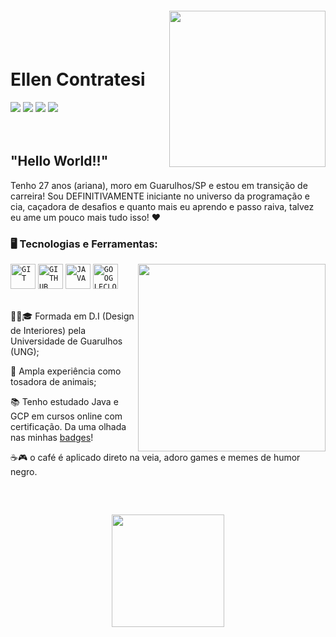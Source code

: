   
  <img align="right" width="250px" style="margin-top:-20px" src="https://i.ibb.co/4SVWCf0/Whats-App-Image-2023-01-08-at-18-06-21.jpg">

</br>
</br>

<div dsplay="inline-block">
 
 <h1 align="left">Ellen Contratesi</h1>
    <a href="https://instagram.com/econtratesi" target="_blank"><img src="https://img.shields.io/badge/-Instagram-%23E4405F?style=for-the-badge&logo=instagram&logoColor=white" target="_blank"></a>
 	<a href="https://discord.com/channels/688926956149932092/692888402353193011" target="_blank"><img src="https://img.shields.io/badge/Discord-7289DA?style=for-the-badge&logo=discord&logoColor=white" target="_blank"></a> 
  <a href = "mailto:semprii@gmail.com"><img src="https://img.shields.io/badge/-Gmail-%23333?style=for-the-badge&logo=gmail&logoColor=white" target="_blank"></a>
  <a href="https://www.linkedin.com/in/ellen-contratesi-980a5245/" target="_blank"><img src="https://img.shields.io/badge/-LinkedIn-%230077B5?style=for-the-badge&logo=linkedin&logoColor=white" target="_blank"></a>
   
  </a>
</div>

</br>
</br>

## "Hello World!!"

Tenho 27 anos (ariana), moro em Guarulhos/SP e estou em transição de carreira! Sou DEFINITIVAMENTE iniciante no universo da programação e cia, caçadora de desafios e quanto mais eu aprendo e passo raiva, talvez eu ame um pouco mais tudo isso! ❤


### 🖥️ Tecnologias e Ferramentas: 
<img width="300px" align="right" src="https://i.ibb.co/ssxV343/Whats-App-Image-2023-01-08-at-18-06-21-1.jpg">
<code><img width="40px" src="https://cdn.jsdelivr.net/gh/devicons/devicon/icons/git/git-original.svg" title = "GIT"/></code>
<code><img width="40px" src="https://cdn.jsdelivr.net/gh/devicons/devicon/icons/github/github-original.svg" title = "GITHUB"/></code>
<code><img width="40px" src="https://cdn.jsdelivr.net/gh/devicons/devicon/icons/java/java-original.svg" title = "JAVA"/></code>
<code><img width="40px" src="https://cdn.jsdelivr.net/gh/devicons/devicon/icons/googlecloud/googlecloud-original.svg" title = "GOOGLECLOUD"/></code>

</br>
</br>
<div display="inline-block">
  <p align="left">👩‍🎓🎓 Formada em D.I (Design de Interiores) pela Universidade de Guarulhos (UNG);
  <p align="left">🐾 Ampla experiência como tosadora de animais;  
  <p align="left">📚 Tenho estudado Java e GCP em cursos online com certificação. Da uma olhada nas minhas <a href="https://www.cloudskillsboost.google/public_profiles/7af53a44-6d59-438a-b4da-2e5b5c7d61c9">badges</a>!</p>   
  <p align="left">☕🎮 o café é aplicado direto na veia, adoro games e memes de humor negro.</p>
</div>
 
</br>

##

  <p align="center">
<a href="https://github.com/Ellenzoka">
  <img height="180em" src="https://github-readme-stats-eight-theta.vercel.app/api?username=Ellenzoka&show_icons=true&theme=algolia&include_all_commits=true&count_private=true"/>
</a>
</p>
  
